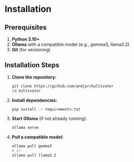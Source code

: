 # Installation

## Prerequisites

1. **Python 3.10+**
2. **Ollama** with a compatible model (e.g., gemma3, llama3.2)
3. **Git** (for versioning)

## Installation Steps

1. **Clone the repository:**
   ```bash
   git clone https://github.com/andjar/kultivator
   cd kultivator
   ```

2. **Install dependencies:**
   ```bash
   pip install -r requirements.txt
   ```

3. **Start Ollama** (if not already running):
   ```bash
   ollama serve
   ```

4. **Pull a compatible model:**
   ```bash
   ollama pull gemma3
   # or
   ollama pull llama3.2
   ```
